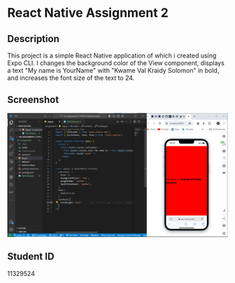 # React Native Assignment 2

## Description
This project is a simple React Native application of which i created using Expo CLI.
 I changes the background color of the View component, 
 displays a text "My name is YourName" with "Kwame Val Kraidy Solomon" in bold,
  and increases the font size of the text to 24.

## Screenshot
![Alt text](<assets/Screenshot 2024-05-25 112811.png>)

## Student ID
11329524
